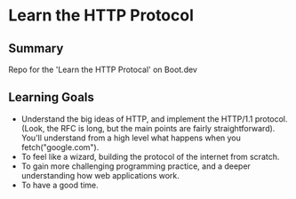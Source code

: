# Learn the HTTP Protocol

## Summary

Repo for the 'Learn the HTTP Protocal' on Boot.dev

## Learning Goals

- Understand the big ideas of HTTP, and implement the HTTP/1.1 protocol. (Look, the RFC is long, but the main points are fairly straightforward). You'll understand from a high level what happens when you fetch("google.com").
- To feel like a wizard, building the protocol of the internet from scratch.
- To gain more challenging programming practice, and a deeper understanding how web applications work.
- To have a good time.
